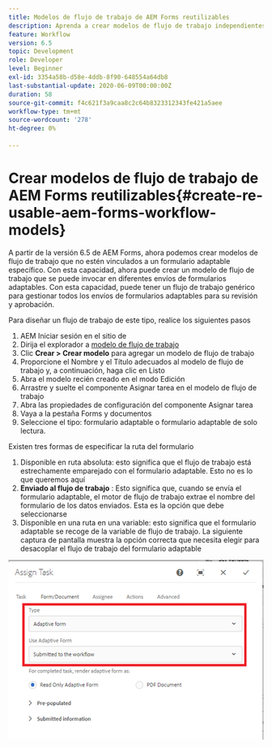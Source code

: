 ```yaml
---
title: Modelos de flujo de trabajo de AEM Forms reutilizables
description: Aprenda a crear modelos de flujo de trabajo independientes de Forms adaptable.
feature: Workflow
version: 6.5
topic: Development
role: Developer
level: Beginner
exl-id: 3354a58b-d58e-4ddb-8f90-648554a64db8
last-substantial-update: 2020-06-09T00:00:00Z
duration: 58
source-git-commit: f4c621f3a9caa8c2c64b8323312343fe421a5aee
workflow-type: tm+mt
source-wordcount: '278'
ht-degree: 0%

---
```


# Crear modelos de flujo de trabajo de AEM Forms reutilizables{#create-re-usable-aem-forms-workflow-models}

A partir de la versión 6.5 de AEM Forms, ahora podemos crear modelos de flujo de trabajo que no estén vinculados a un formulario adaptable específico. Con esta capacidad, ahora puede crear un modelo de flujo de trabajo que se puede invocar en diferentes envíos de formularios adaptables. Con esta capacidad, puede tener un flujo de trabajo genérico para gestionar todos los envíos de formularios adaptables para su revisión y aprobación.

Para diseñar un flujo de trabajo de este tipo, realice los siguientes pasos

1. AEM Iniciar sesión en el sitio de
1. Dirija el explorador a [modelo de flujo de trabajo](http://localhost:4502/libs/cq/workflow/admin/console/content/models.html)
1. Clic __Crear > Crear modelo__ para agregar un modelo de flujo de trabajo
1. Proporcione el Nombre y el Título adecuados al modelo de flujo de trabajo y, a continuación, haga clic en Listo
1. Abra el modelo recién creado en el modo Edición
1. Arrastre y suelte el componente Asignar tarea en el modelo de flujo de trabajo
1. Abra las propiedades de configuración del componente Asignar tarea
1. Vaya a la pestaña Forms y documentos
1. Seleccione el tipo: formulario adaptable o formulario adaptable de solo lectura.

Existen tres formas de especificar la ruta del formulario

1. Disponible en ruta absoluta: esto significa que el flujo de trabajo está estrechamente emparejado con el formulario adaptable. Esto no es lo que queremos aquí
1. **Enviado al flujo de trabajo** : Esto significa que, cuando se envía el formulario adaptable, el motor de flujo de trabajo extrae el nombre del formulario de los datos enviados. Esta es la opción que debe seleccionarse
1. Disponible en una ruta en una variable: esto significa que el formulario adaptable se recoge de la variable de flujo de trabajo. La siguiente captura de pantalla muestra la opción correcta que necesita elegir para desacoplar el flujo de trabajo del formulario adaptable

![Modelos de flujo de trabajo de AEM Forms reutilizables](assets/workflomodel.PNG)
